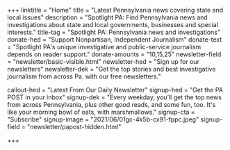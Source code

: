 +++
linktitle = "Home"
title = "Latest Pennsylvania news covering state and local issues"
description = "Spotlight PA: Find Pennsylvania news and investigations about state and local governments, businesses and special interests."
title-tag = "Spotlight PA: Pennsylvania news and investigations"
donate-hed = "Support Nonpartisan, Independent Journalism"
donate-text = "Spotlight PA's unique investigative and public-service journalism depends on reader support."
donate-amounts = "10,15,25"
newsletter-field = "newsletter/basic-visible.html"
newsletter-hed = "Sign up for our newsletters"
newsletter-dek = "Get the top stories and best investigative journalism from across Pa. with our free newsletters."


callout-hed = "Latest From Our Daily Newsletter"
signup-hed = "Get the PA POST in your inbox"
signup-dek = "Every weekday, you’ll get the top news from across Pennsylvania, plus other good reads, and some fun, too. It's like your morning bowl of oats, with marshmallows."
signup-cta = "Subscribe"
signup-image = "2021/06/01gc-4k5b-cx91-fppc.jpeg"
signup-field = "newsletter/papost-hidden.html"

+++

